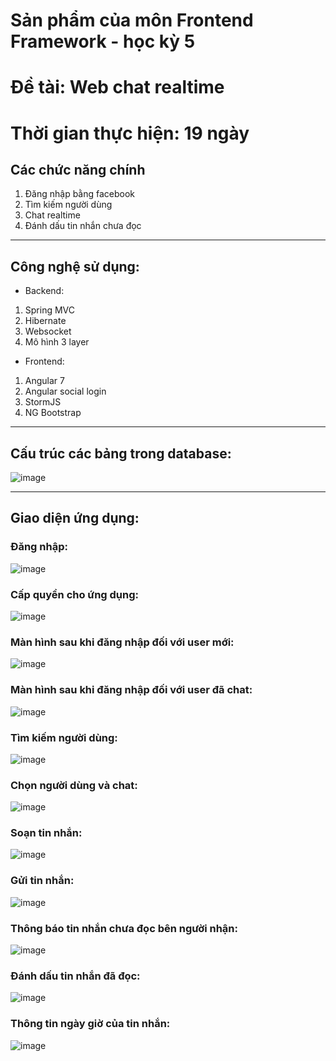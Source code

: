 # Sản phẩm của môn Frontend Framework - học kỳ 5

# Đề tài: Web chat realtime

# Thời gian thực hiện: 19 ngày


## Các chức năng chính
1. Đăng nhập bằng facebook
2. Tìm kiếm người dùng
3. Chat realtime
4. Đánh dấu tin nhắn chưa đọc

---

## Công nghệ sử dụng:
* Backend:
1. Spring MVC
2. Hibernate
3. Websocket
3. Mô hình 3 layer

* Frontend:
1. Angular 7
2. Angular social login
3. StormJS
4. NG Bootstrap

---

## Cấu trúc các bảng trong database:
![image](https://user-images.githubusercontent.com/41563586/57286969-ae412180-70e0-11e9-899d-562ba74130e1.png)

---

## Giao diện ứng dụng:

### Đăng nhập:
![image](https://user-images.githubusercontent.com/41563586/57287020-c749d280-70e0-11e9-90e4-fb7d310389a9.png)


### Cấp quyền cho ứng dụng:
![image](https://user-images.githubusercontent.com/41563586/57287052-e34d7400-70e0-11e9-8e63-d0f38735a60e.png)


### Màn hình sau khi đăng nhập đối với user mới:
![image](https://user-images.githubusercontent.com/41563586/57287097-f9f3cb00-70e0-11e9-9c9d-b730171580c0.png)


### Màn hình sau khi đăng nhập đối với user đã chat:
![image](https://user-images.githubusercontent.com/41563586/57289412-84d6c480-70e5-11e9-98bb-791c2763aa69.png)

### Tìm kiếm người dùng:
![image](https://user-images.githubusercontent.com/41563586/57287257-56ef8100-70e1-11e9-8906-84e633d1da29.png)


### Chọn người dùng và chat:
![image](https://user-images.githubusercontent.com/41563586/57287324-82726b80-70e1-11e9-97c4-b1d21381e7c7.png)


### Soạn tin nhắn:
![image](https://user-images.githubusercontent.com/41563586/57287362-94eca500-70e1-11e9-83b0-402174ebc118.png)


### Gửi tin nhắn:
![image](https://user-images.githubusercontent.com/41563586/57287523-eb59e380-70e1-11e9-8d26-dce573ccec58.png)


### Thông báo tin nhắn chưa đọc bên người nhận:
![image](https://user-images.githubusercontent.com/41563586/57287628-252aea00-70e2-11e9-8196-f57461ccaa5a.png)


### Đánh dấu tin nhắn đã đọc:
![image](https://user-images.githubusercontent.com/41563586/57287713-4e4b7a80-70e2-11e9-868d-6f9a502e6c0a.png)


### Thông tin ngày giờ của tin nhắn:
![image](https://user-images.githubusercontent.com/41563586/57287887-a08c9b80-70e2-11e9-80d3-2f27239fe3ba.png)
